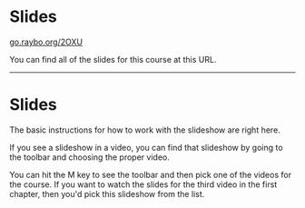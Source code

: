 <!-- .slide: data-state="layout-title" class="bg-dark"-->

# Slides

<div class="slide-link"><a href="https://go.raybo.org/2OXU"><i class="fab fa-slideshare"></i> go.raybo.org/2OXU</a></div>

> >

You can find all of the slides for this course at this URL.

---

# Slides

> >

The basic instructions for how to work with the slideshow are right here.

If you see a slideshow in a video, you can find that slideshow by going to the toolbar and choosing the proper video.

You can hit the M key to see the toolbar and then pick one of the videos for the course. If you want to watch the slides for the third video in the first chapter, then you'd pick this slideshow from the list.
